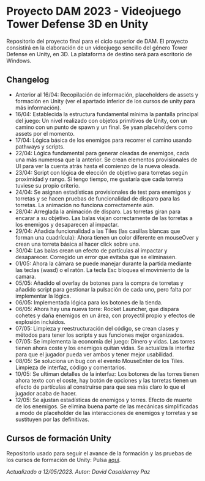 # Proyecto DAM 2023 - Videojuego Tower Defense 3D en Unity

Repositorio del proyecto final para el ciclo superior de DAM. El proyecto consistirá en la elaboración de un videojuego sencillo del género Tower Defense en Unity, en 3D. La plataforma de destino será para escritorio de Windows.

## Changelog

* Anterior al 16/04: Recopilación de información, placeholders de assets y formación en Unity (ver el apartado inferior de los cursos de unity para más información).
* 16/04: Establecida la estructura fundamental mínima la pantalla principal del juego: Un nivel realizado con objetos primitivos de Unity, con un camino con un punto de spawn y un final. Se ysan placeholders como assets por el momento.
* 17/04: Lógica básica de los enemigos para recorrer el camino usando pathways y scripts.
* 22/04: Lógica fundamental para generar oleadas de enemigos, cada una más numerosa que la anterior. Se crean elementos provisionales de UI para ver la cuenta atrás hasta el comienzo de la nueva oleada.
* 23/04: Script con lógica de elección de objetivo para torretas según proximidad y rango. Si tengo tiempo, me gustaría que cada torreta tuviese su propio criterio.
* 24/04: Se asignan estadísticas provisionales de test para enemigos y torretas y se hacen pruebas de funcionalidad de disparo para las torretas. La animación no funciona correctamente aún.
* 28/04: Arreglada la animación de disparo. Las torretas giran para encarar a su objetivo. Las balas viajan correctamente de las torretas a los enemigos y desaparecen al impactar.
* 29/04: Añadida funcionalidad a las Tiles (las casillas blancas que forman una cuadrícula): Ahora tienen un color diferente en mouseOver y crean una torreta básica al hacer click sobre una.
* 30/04: Las balas crean un efecto de partículas al impactar y desaparecer. Corregido un error que evitaba que se eliminasen.
* 01/05: Ahora la cámara se puede manejar durante la partida mediante las teclas (wasd) o el ratón. La tecla Esc bloquea el movimiento de la camara.
* 05/05: Añadido el overlay de botones para la compra de torretas y añadido script para gestionar la pulsación de cada uno, pero falta por implementar la lógica.
* 06/05: Implementada lógica para los botones de la tienda.
* 06/05: Ahora hay una nueva torre: Rocket Launcher, que dispara cohetes y daña enemigos en un área, con proyectil propio y efectos de explosión incluidos.
* 07/05: Limpieza y reestructuración del código, se crean clases y métodos para tener los scripts y sus funciones mejor organizados.
* 07/05: Se implementa la economía del juego: Dinero y vidas. Las torres tienen ahora coste y los enemigos quitan vidas. Se actualiza la interfaz para que el jugador pueda ver ambos y tener mejor usabilidad.
* 08/05: Se soluciona un bug con el evento MouseEnter de los Tiles. Limpieza de interfaz, código y comentarios.
* 10/05: Se ultiman detalles de la interfaz: Los botones de las torres tienen ahora texto con el coste, hay botón de opciones y las torretas tienen un efecto de partículas al construirse para que sea más claro lo que el jugador acaba de hacer.
* 12/05: Se ajustan estadísticas de enemigos y torres. Efecto de muerte de los enemigos. Se elimina buena parte de las mecánicas simplificadas a modo de placeholder de las interacciones de enemigos y torretas y se sustituyen por las definitivas.

## Cursos de formación Unity

Repositorio usado para seguir el avance de la formación y las pruebas de los cursos de formación de Unity: Pulsa [aquí](https://github.com/MagicoDave/Cursos-unity).

*Actualizado a 12/05/2023. Autor: David Casalderrey Paz*